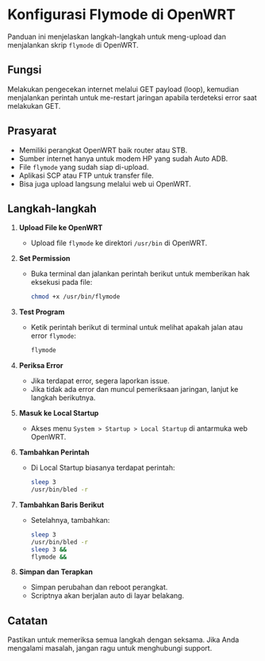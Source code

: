 # Konfigurasi Flymode di OpenWRT

Panduan ini menjelaskan langkah-langkah untuk meng-upload dan menjalankan skrip `flymode` di OpenWRT.

## Fungsi
Melakukan pengecekan internet melalui GET payload (loop), kemudian menjalankan perintah untuk me-restart jaringan apabila terdeteksi error saat melakukan GET.

## Prasyarat

- Memiliki perangkat OpenWRT baik router atau STB.
- Sumber internet hanya untuk modem HP yang sudah Auto ADB.
- File `flymode` yang sudah siap di-upload.
- Aplikasi SCP atau FTP untuk transfer file.
- Bisa juga upload langsung melalui web ui OpenWRT.

## Langkah-langkah

1. **Upload File ke OpenWRT**
   - Upload file `flymode` ke direktori `/usr/bin` di OpenWRT.

2. **Set Permission**
   - Buka terminal dan jalankan perintah berikut untuk memberikan hak eksekusi pada file:
     ```bash
     chmod +x /usr/bin/flymode
     ```

3. **Test Program**
   - Ketik perintah berikut di terminal untuk melihat apakah jalan atau error `flymode`:
     ```bash
     flymode
     ```

4. **Periksa Error**
   - Jika terdapat error, segera laporkan issue.
   - Jika tidak ada error dan muncul pemeriksaan jaringan, lanjut ke langkah berikutnya.

5. **Masuk ke Local Startup**
   - Akses menu `System > Startup > Local Startup` di antarmuka web OpenWRT.

6. **Tambahkan Perintah**
   - Di Local Startup biasanya terdapat perintah:
     ```bash
     sleep 3
     /usr/bin/bled -r
     ```

7. **Tambahkan Baris Berikut**
   - Setelahnya, tambahkan:
     ```bash
     sleep 3
     /usr/bin/bled -r
     sleep 3 &&
     flymode &&
     ```

8. **Simpan dan Terapkan**
   - Simpan perubahan dan reboot perangkat.
   - Scriptnya akan berjalan auto di layar belakang.

## Catatan

Pastikan untuk memeriksa semua langkah dengan seksama. Jika Anda mengalami masalah, jangan ragu untuk menghubungi support.

